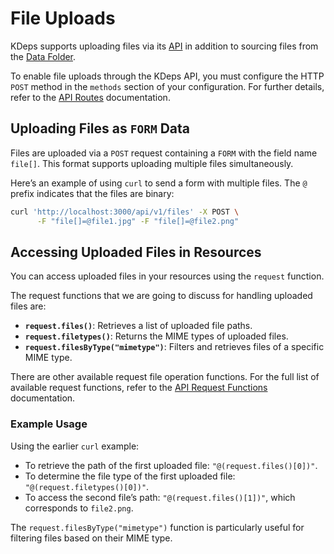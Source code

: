 # File Uploads

KDeps supports uploading files via its [API](../configuration/workflow#api-server-settings) in addition to sourcing files from the [Data Folder](../resources/data).

To enable file uploads through the KDeps API, you must configure the HTTP `POST` method in the `methods` section of your configuration. For further details, refer to the [API Routes](../configuration/workflow#api-routes) documentation.

## Uploading Files as `FORM` Data

Files are uploaded via a `POST` request containing a `FORM` with the field name `file[]`. This format supports uploading multiple files simultaneously.

Here’s an example of using `curl` to send a form with multiple files. The `@` prefix indicates that the files are binary:

```bash
curl 'http://localhost:3000/api/v1/files' -X POST \
      -F "file[]=@file1.jpg" -F "file[]=@file2.png"
```

## Accessing Uploaded Files in Resources

You can access uploaded files in your resources using the `request` function.

The request functions that we are going to discuss for handling uploaded files are:

- **`request.files()`**: Retrieves a list of uploaded file paths.
- **`request.filetypes()`**: Returns the MIME types of uploaded files.
- **`request.filesByType("mimetype")`**: Filters and retrieves files of a specific MIME type.

There are other available request file operation functions. For the full list of available request
functions, refer to the [API Request Functions](../resources/functions#api-request-functions) documentation.

### Example Usage

Using the earlier `curl` example:

- To retrieve the path of the first uploaded file: `"@(request.files()[0])"`.
- To determine the file type of the first uploaded file: `"@(request.filetypes()[0])"`.
- To access the second file’s path: `"@(request.files()[1])"`, which corresponds to `file2.png`.

The `request.filesByType("mimetype")` function is particularly useful for filtering files based on their MIME type.
